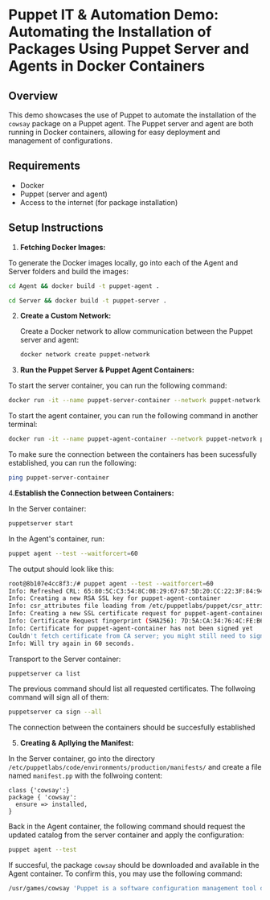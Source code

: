 # Puppet IT & Automation Demo: Automating the Installation of Packages Using Puppet Server and Agents in Docker Containers

## Overview

This demo showcases the use of Puppet to automate the installation of the `cowsay` package on a Puppet agent. The Puppet server and agent are both running in Docker containers, allowing for easy deployment and management of configurations.

## Requirements

- Docker
- Puppet (server and agent)
- Access to the internet (for package installation)

## Setup Instructions

1. **Fetching Docker Images:**

  To generate the Docker images locally, go into each of the Agent and Server folders and build the images:

  ```bash
  cd Agent && docker build -t puppet-agent .
  ```
  ```bash
  cd Server && docker build -t puppet-server .
  ```

2. **Create a Custom Network:**

   Create a Docker network to allow communication between the Puppet server and agent:

   ```bash
   docker network create puppet-network
   ```
3. **Run the Puppet Server & Puppet Agent Containers:**

To start the server container, you can run the following command:
```bash
docker run -it --name puppet-server-container --network puppet-network -p 8140:8140 puppet-server
```

To start the agent container, you can run the following command in another terminal:
```bash
docker run -it --name puppet-agent-container --network puppet-network puppet-agent
```

To make sure the connection between the containers has been sucessfully established, you can run the following:
```bash
ping puppet-server-container
```

4.**Establish the Connection between Containers:**

In the Server container:
```bash
puppetserver start
```

In the Agent's container, run:
```bash
puppet agent --test --waitforcert=60
```
The output should look like this:
```bash
root@8b107e4cc8f3:/# puppet agent --test --waitforcert=60
Info: Refreshed CRL: 65:80:5C:C3:54:8C:08:29:67:67:5D:20:CC:22:3F:84:94:56:11:40:1F:7C:04:5D:15:77:58:AF:80:31:1B:A2
Info: Creating a new RSA SSL key for puppet-agent-container
Info: csr_attributes file loading from /etc/puppetlabs/puppet/csr_attributes.yaml
Info: Creating a new SSL certificate request for puppet-agent-container
Info: Certificate Request fingerprint (SHA256): 7D:5A:CA:34:76:4C:FE:B6:17:61:09:AC:0B:81:2A:31:60:81:5F:4B:F7:3F:73:49:AB:53:EC:CA:9F:31:A5:2E
Info: Certificate for puppet-agent-container has not been signed yet
Couldn't fetch certificate from CA server; you might still need to sign this agent's certificate (puppet-agent-container).
Info: Will try again in 60 seconds.
```
Transport to the Server container:
```bash
puppetserver ca list
```
The previous command should list all requested certificates. The follwoing command will sign all of them:

```bash
puppetserver ca sign --all
```

The connection between the containers should be succesfully established

5. **Creating & Apllying the Manifest:**

In the Server container, go into the directory `/etc/puppetlabs/code/environments/production/manifests/` and create a file named  `manifest.pp` with the follwoing content:

```puppet
class {'cowsay':}
package { 'cowsay':
  ensure => installed,
}
```

Back in the Agent container, the following command should request the updated catalog from the server container and apply the configuration:

```bash
puppet agent --test
```

If succesful, the package `cowsay` should be downloaded and available in the Agent container. To confirm this, you may use the following command:

```bash
/usr/games/cowsay 'Puppet is a software configuration management tool developed by Puppet Inc. Puppet is used to manage stages of the IT infrastructure lifecycle.'
```







